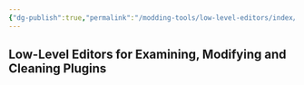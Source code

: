 ```yaml
---
{"dg-publish":true,"permalink":"/modding-tools/low-level-editors/index/","title":"Low-Level Editors","tags":["Enchanted-Editor","TESAME","MWEdit","TesTool","Cleaning-Mods"]}
---
```


## Low-Level Editors for Examining, Modifying and Cleaning Plugins

